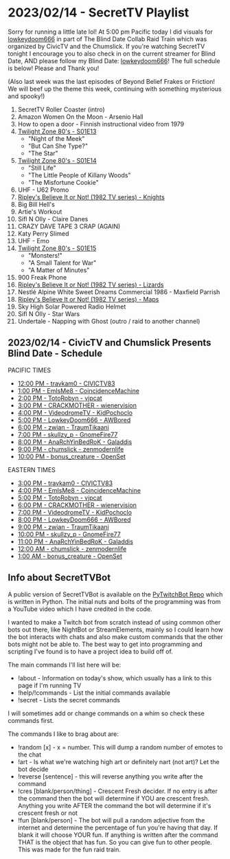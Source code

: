 # 2023/02/14 - SecretTV Playlist

Sorry for running a little late lol!  At 5:00 pm Pacific today I did visuals for [lowkeydoom666](https://twitch.tv/lowkeydoom666) in part of The Blind Date Collab Raid Train which was organized by CivicTV and the Chumslick.  If you're watching SecretTV tonight I encourage you to also check in on the current streamer for Blind Date, AND please follow my Blind Date: [lowkeydoom666](https://twitch.tv/lowkeydoom666)!  The full schedule is below!  Please and Thank you!

(Also last week was the last episodes of Beyond Belief Frakes or Friction!  We will beef up the theme this week, continuing with something mysterious and spooky!)

1. SecretTV Roller Coaster (intro)
2. Amazon Women On the Moon - Arsenio Hall 
3. How to open a door - Finnish instructional video from 1979 
4. [Twilight Zone 80's - S01E13](https://en.wikipedia.org/wiki/List_of_The_Twilight_Zone_(1985_TV_series)_episodes)
   - "Night of the Meek"
   - "But Can She Type?"
   - "The Star"
6. [Twilight Zone 80's - S01E14](https://en.wikipedia.org/wiki/List_of_The_Twilight_Zone_(1985_TV_series)_episodes)
   - "Still Life"
   - "The Little People of Killany Woods"
   - "The Misfortune Cookie"
7. UHF - U62 Promo
8. [Ripley's Believe It or Not! (1982 TV series) - Knights](https://en.wikipedia.org/wiki/Ripley%27s_Believe_It_or_Not!_(1982_TV_series))
9. Big Bill Hell's
10. Artie's Workout
11. Sifl N Olly - Claire Danes
12. CRAZY DAVE TAPE 3 CRAP (AGAIN)
13. Katy Perry Slimed
14. UHF - Emo
15. [Twilight Zone 80's - S01E15](https://en.wikipedia.org/wiki/List_of_The_Twilight_Zone_(1985_TV_series)_episodes)
    - "Monsters!"
    - "A Small Talent for War"
    - "A Matter of Minutes"
16. 900 Freak Phone
17. [Ripley's Believe It or Not! (1982 TV series) - Lizards](https://en.wikipedia.org/wiki/Ripley%27s_Believe_It_or_Not!_(1982_TV_series))
18. Nestlé Alpine White Sweet Dreams Commercial 1986 - Maxfield Parrish
19. [Ripley's Believe It or Not! (1982 TV series) - Maps](https://en.wikipedia.org/wiki/Ripley%27s_Believe_It_or_Not!_(1982_TV_series))
20. Sky High Solar Powered Radio Helmet
21. Sifl N Olly - Star Wars
22. Undertale - Napping with Ghost (outro / raid to another channel)


## 2023/02/14 - CivicTV and Chumslick Presents Blind Date  - Schedule

PACIFIC TIMES
 - [12:00 PM - travkam0 - CIVICTV83](https://twitch.tv/travkam0)
 - [1:00 PM - EmIsMe8 - CoincidenceMachine](https://twitch.tv/EmIsMe8)
 - [2:00 PM - TotoRobyn - vjpcat](https://twitch.tv/TotoRobyn)
 - [3:00 PM - CRACKMOTHER - wienervision](https://twitch.tv/CRACKMOTHER)
 - [4:00 PM - VideodromeTV - KidPochoclo](https://twitch.tv/VideodromeTV)
 - [5:00 PM - LowkeyDoom666 - AWBored](https://twitch.tv/LowkeyDoom666)
 - [6:00 PM - zwian - TraumTikaani](https://twitch.tv/zwian)
 - [7:00 PM - skullzy_p - GnomeFire77](https://twitch.tv/skullzy_p)
 - [8:00 PM - AnaRchYinBedRoK - Galaddis](https://twitch.tv/AnaRchYinBedRoK)
 - [9:00 PM - chumslick - zenmodernlife](https://twitch.tv/chumslick)
 - [10:00 PM - bonus_creature - OpenSet](https://twitch.tv/bonus_creature)

EASTERN TIMES
 - [3:00 PM - travkam0 - CIVICTV83](https://twitch.tv/travkam0)
 - [4:00 PM - EmIsMe8 - CoincidenceMachine](https://twitch.tv/EmIsMe8)
 - [5:00 PM - TotoRobyn - vjpcat](https://twitch.tv/TotoRobyn)
 - [6:00 PM - CRACKMOTHER - wienervision](https://twitch.tv/CRACKMOTHER)
 - [7:00 PM - VideodromeTV - KidPochoclo](https://twitch.tv/VideodromeTV)
 - [8:00 PM - LowkeyDoom666 - AWBored](https://twitch.tv/LowkeyDoom666)
 - [9:00 PM - zwian - TraumTikaani](https://twitch.tv/zwian)
 - [10:00 PM - skullzy_p - GnomeFire77](https://twitch.tv/skullzy_p)
 - [11:00 PM - AnaRchYinBedRoK - Galaddis](https://twitch.tv/AnaRchYinBedRoK)
 - [12:00 AM - chumslick - zenmodernlife](https://twitch.tv/chumslick)
 - [1:00 AM - bonus_creature - OpenSet](https://twitch.tv/bonus_creature)


## Info about SecretTVBot

A public version of SecretTVBot is available on the [PyTwitchBot Repo](https://github.com/awbored/PyTwitchBot) which is written in Python.  The initial nuts and bolts of the programming was from a YouTube video which I have credited in the code.

I wanted to make a Twitch bot from scratch instead of using common other bots out there, like NightBot or StreamElements, mainly so I could learn how the bot interacts with chats and also make custom commands that the other bots might not be able to.  The best way to get into programming and scripting I've found is to have a project idea to build off of.

The main commands I'll list here will be:

 - !about - Information on today's show, which usually has a link to this page if I'm running TV
 - !help/!commands - List the initial commands available
 - !secret - Lists the secret commands

I will sometimes add or change commands on a whim so check these commands first.

The commands I like to brag about are:

 - !random [x] - x = number.  This will dump a random number of emotes to the chat
 - !art - Is what we're watching high art or definitely nart (not art)?  Let the bot decide
 - !reverse [sentence] - this will reverse anything you write after the command
 - !cres [blank/person/thing] - Crescent Fresh decider.  If no entry is after the command then the bot will determine if YOU are crescent fresh.  Anything you write AFTER the command the bot will determine if it's crescent fresh or not
 - !fun [blank/person] - The bot will pull a random adjective from the internet and determine the percentage of fun you're having that day.  If blank it will choose YOUR fun.  If anything is written after the command THAT is the object that has fun.  So you can give fun to other people.  This was made for the fun raid train.
